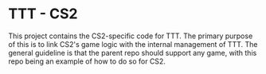 # TTT - CS2

This project contains the CS2-specific code for TTT.
The primary purpose of this is to link CS2's game logic with the internal management of TTT.
The general guideline is that the parent repo should support any game, with this repo being an example of how to do so
for CS2.